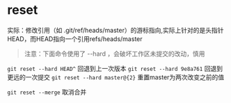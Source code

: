 # reset
实际：修改引用（如 .git/ref/heads/master）的游标指向,实际上针对的是头指针HEAD，而HEAD指向一个引用refs/heads/master

> 注意：下面命令使用了 --hard ，会破坏工作区未提交的改动，慎用

`git reset --hard HEAD^` 回退到上一次版本
`git reset --hard 9e8a761` 回退到更远的一次提交
`git reset --hard master@{2}` 重置master为两次改变之前的值

`git reset --merge` 取消合并
